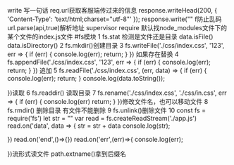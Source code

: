 write 写一句话
req.url获取客服端传过来的信息
 response.writeHead(200, { 'Content-Type': 'text/html;charset="utf-8"' });
    response.write("<head><meta charset='UTF-8'></head>" f防止乱码
    url.parse(api,true)解析地址
    supervisor
    require 默认找node_modules文件下的某个文件的index.js文件
#fs模块
1 fs.stat 检测是文件还是目录
data.isFile()
data.isDirectory()
2  fs.mkdir()创建目录
3  fs.writeFile('./css/index.css', '123', err => {
    if (err) {
        console.log(err);
        return;
    }
})  如果存在替换
4  fs.appendFile('./css/index.css', '123', err => {
    if (err) {
        console.log(err);
        return;
    }
})  追加
5 fs.readFile('./css/index.css', (err, data) => {
    if (err) {
        console.log(err);
        return;
    }
    console.log(data.toString());
    
})读取
 6 fs.readdir() 读取目录
 7 fs.rename('./css/index.css', './css/in.css', err => {
    if (err) {
        console.log(err)
        return;
    }
})修改文件名，也可以移动文件
8  fs.rmdir() 删除目录 有文件不能删除
9  fs.unlink()删除文件
10 const fs = require('fs')
let str = ""
var read = fs.createReadStream('./app.js')
read.on('data', data => {
    str = str + data
    console.log(str);
    
})
read.on('end',()=>{})
read.on('err',(err)=>{
    console.log(err);
    
})流形式读文件
path.extname()拿到后缀名

